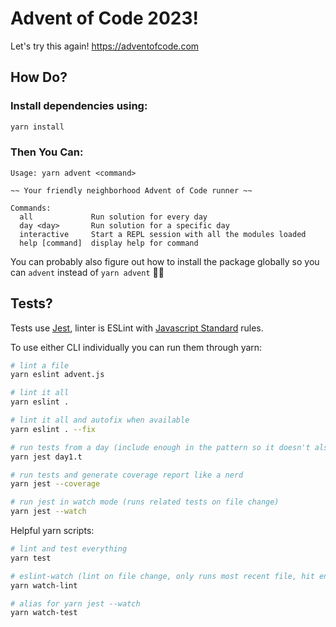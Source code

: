 # Advent of Code 2023!

Let's try this again! https://adventofcode.com

## How Do?

### Install dependencies using:
```sh
yarn install
```

### Then You Can:
```
Usage: yarn advent <command>

~~ Your friendly neighborhood Advent of Code runner ~~

Commands:
  all             Run solution for every day
  day <day>       Run solution for a specific day
  interactive     Start a REPL session with all the modules loaded
  help [command]  display help for command
```

You can probably also figure out how to install the package globally so you can `advent` instead of `yarn advent` 🤷🏻
## Tests?

Tests use [Jest](https://jestjs.io/docs/en/getting-started.html), linter is ESLint with [Javascript Standard](https://standardjs.com/index.html) rules.

To use either CLI individually you can run them through yarn:
```sh
# lint a file
yarn eslint advent.js

# lint it all
yarn eslint .

# lint it all and autofix when available
yarn eslint . --fix

# run tests from a day (include enough in the pattern so it doesn't also run day10, day11 when you put 'day1')
yarn jest day1.t

# run tests and generate coverage report like a nerd
yarn jest --coverage

# run jest in watch mode (runs related tests on file change)
yarn jest --watch
```

Helpful yarn scripts:
```sh
# lint and test everything
yarn test

# eslint-watch (lint on file change, only runs most recent file, hit enter to run everything)
yarn watch-lint

# alias for yarn jest --watch
yarn watch-test
```
